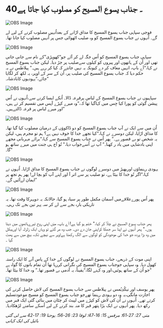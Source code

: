 # 40۔ جناب یسوع المسیح کو مصلوب کیا جاتا ہے

![OBS Image](https://cdn.door43.org/obs/jpg/360px/obs-en-40-01.jpg)

فوجی سپاہی جناب یسوع المسیح کا مذاق اڑانے کے بعداُنہیں مصلوب کرنے کے لیے لے گے۔ اُنہوں نے جناب یسوع المسیح کو وہ صلیب اٹھوائی جس پر اُنہیں مصلوب کیا جانا تھا۔

![OBS Image](https://cdn.door43.org/obs/jpg/360px/obs-en-40-02.jpg)

سپاہی جناب یسوع المسیح کو اُس جگہ لے کر آئے جو“کھوپڑی”کے نام سے جانی جاتی تھی اور اُن کے ہاتھوں اور پیروں کو کیلوں سےصلیب پر جڑ دیا۔ لیکن جناب یسوع المسیح نے کہا،“اَے باپ، انہیں معاف کر دے کیونکہ یہ نہیں جانتے کہ کیا کر رہے ہیں۔” پیلاطس نے یہ حکم دیا کہ جناب یسوع المسیح کی صلیب پر، اُن کے سر کے اوپر، یہ لکھ کر لگایا جائے،“یہودیوں کابادشاہ۔”

![OBS Image](https://cdn.door43.org/obs/jpg/360px/obs-en-40-03.jpg)

سپاہیوں نے جناب یسوع المسیح کے لباس پرقرعہ ڈالا۔ اُنکے ایسا کرنے سے،اُنہوں نے اُس پیشن گوئی کو پورا کیا جِس میں کہاگیا تھا کہ،“وہ میرے کپڑے آپس میں تقسیم کر تے ہیں، اور میرے لباس پر قرعہ ڈالتےہیں۔”

![OBS Image](https://cdn.door43.org/obs/jpg/360px/obs-en-40-04.jpg)

جناب یسوع المسیح کو دو ڈاکوؤں کے درمیان مصلوب کیا گیا تھا۔‎ اُن میں سے ایک نے آپ کا مذاق اڑایا، لیکن دوسرے نے کہا،“کیا تجھے خدا کا خوف نہیں ہے؟ ہم تو مجرم ہیں، لیکن یہ شخص تو بے قصور ہے۔” پھر اُس نے جناب یسوع المسیح سے کہا،“برائے مہربانی مجھے اپنی بادشاہی میں یاد ر کھنا۔” آپ نے اُسےجواب دیا،" تُو آج ہی جنت میں میرے ساتھ ہو گا۔"

![OBS Image](https://cdn.door43.org/obs/jpg/360px/obs-en-40-05.jpg)

یہودی رہنماؤں اوربھیڑ میں دوسرے لوگوں نے جناب یسوع المسیح کا مذاق اڑایا۔ اُنہوں نے کہا،“اگر تُو خدا کا بیٹا ہے، تو صلیب پر سے اتر آ اور اپنے آپ کو بچا لے! پھر ہم تجھ پر ایمان لےآئیں گے۔”

![OBS Image](https://cdn.door43.org/obs/jpg/360px/obs-en-40-06.jpg)

پھر اُس پورےعلاقےمیں آسمان مکمل طور پر سیاہ ہو گیا، حالانکہ یہ دوپہرکا وقت تھا۔ یہ تاریکی بارہ بجے سے لے کر سہ پہر تین بجے تک رہی۔

![OBS Image](https://cdn.door43.org/obs/jpg/360px/obs-en-40-07.jpg)

پھر جناب یسوع المسیح نے چلّاّ کر کہا،" ختم ہو گیا ہے! اَے باپ، میَں اپنی روح تیرےہاتھوں میں دیتا ہوں۔" پھر اُنہوں نے اپنا سر جھکا کراپنی جان دے دی۔ جب وہ مر گئے تو وہاں ایک زلزلہ آیا اورہیکل میں وہ بڑا پردہ جو خدا کی موجودگی کو لوگوں سے الگ رکھتا ہےاوپر سے نیچے تک، بیچ میں سے پھٹ گیا ۔

![OBS Image](https://cdn.door43.org/obs/jpg/360px/obs-en-40-08.jpg)

اپنی موت کے ذریعے، جناب یسوع المسیح نے لوگوں کے خدا کے پاس آنے کا ایک راستہ کھول دیا۔ وہ سپاہی جوجناب یسوع المسیح کی نگرانی کررہا تھا اُن تمام باتوں کا گواہ ہے جو اُن کے ساتھ ہوئیں،اور وہ کہنے لگا،“یقیناً، یہ آدمی بے قصور تھا۔” وہ خدا کا بیٹا تھا۔"

![OBS Image](https://cdn.door43.org/obs/jpg/360px/obs-en-40-09.jpg)

پھر یوسف اور نیکُدِیُمس نے پیلاطس سے جناب یسوع المسیح کی لاش حاصل کرنے کی اجازت مانگی،یہ وہ دو یہودی رہنما تھےجو جناب یسوع المسیح کو مسیح موعودتسلیم کرتے تھے۔ اُنہوں نے اُن کی لاش کو کپڑے میں لپیٹ کر چٹان میں بنائی گئی ایک قبر میں رکھ دیا۔ پھر اُنہوں نے ایک بڑا پتھر قبر کا منہ بند کرنے کے لیے اُسکے سامنے لڑھکادیا۔

_متی 27: 27-61؛ مرقس 15: 16-47؛ لوقا 23: 26-56؛ یوحنا 19: 17-42 سے لی گئی بائبل کی ایک کہانی_